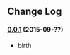 ## Change Log

#### [0.0.1](https://github.com/aplazame/woocommerce/tree/v0.0.1) (2015-09-??)

* birth

